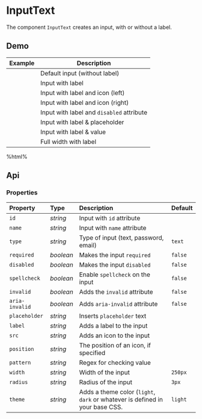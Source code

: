 # InputText

The component `InputText` creates an input, with or without a label.

## Demo

<table class="example">
  <thead>
    <tr>
      <th>Example</th>
      <th>Description</th>
    </tr>
  </thead>
  <tbody>
    <tr>
      <td><input-text></input-text></td>
      <td>
        <span id="input-example-tooltip-1">
          Default input (without label)
        </span>
      </td>
    </tr>
    <tr>
      <td>
        <input-text label="label">
        </input-text>
      </td>
      <td>
        <span id="input-example-tooltip-2">
          Input with label
        </span>
      </td>
    </tr>
    <tr>
      <td>
        <input-text
          src="./sprite.svg#example"
          position="left"
          label="Input with Icon">
        </input-text>
      </td>
      <td>
        <span id="input-example-tooltip-3">
          Input with label and icon (left)
        </span>
      </td>
    </tr>
    <tr>
      <td>
        <input-text
          src="./sprite.svg#example"
          position="right"
          label="Input with Icon">
        </input-text>
      </td>
      <td>
        <span id="input-example-tooltip-4">
          Input with label and icon (right)
        </span>
      </td>
    </tr>
    <tr>
      <td><input-text label="Disabled Input" disabled></input-text></td>
      <td>
        <span id="input-example-tooltip-5">
          Input with label and <code>disabled</code> attribute
        </span>
      </td>
    </tr>
    <tr>
      <td><input-text label="Input with Placeholder" placeholder="Type something"></input-text></td>
      <td>
        <span id="input-example-tooltip-6">
          Input with label & placeholder
        </span>
      </td>
    </tr>
    <tr>
      <td><input-text label="Input with Value" value="Value"></input-text></td>
      <td>
        <span id="input-example-tooltip-7">
          Input with label & value
        </span>
      </td>
    </tr>
    <tr>
      <td><input-text width="100%" label="Full Width"></input-text></td>
      <td>
        <span id="input-example-tooltip-8">
          Full width with label
        </span>
      </td>
    </tr>
  </tbody>
</table>

%html%

## Api

### Properties

| Property | Type | Description | Default |
| :--- | :--- | :--- | :--- |
| `id` | *string* | Input with `id` attribute | |
| `name` | *string* | Input with `name` attribute | |
| `type` | *string* | Type of input (text, password, email) | `text` |
| `required` | *boolean* | Makes the input `required` | `false` |
| `disabled` | *boolean* | Makes the input `disabled` | `false` |
| `spellcheck` | *boolean* | Enable `spellcheck` on the input | `false` |
| `invalid` | *boolean* | Adds the `invalid` attribute | `false` |
| `aria-invalid` | *boolean* | Adds `aria-invalid` attribute | `false` |
| `placeholder` | *string* | Inserts `placeholder` text | |
| `label` | *string* | Adds a label to the input | |
| `src` | *string* | Adds an icon to the input | |
| `position` | *string* | The position of an icon, if specified | |
| `pattern` | *string* | Regex for checking value | |
| `width` | *string* | Width of the input | `250px` |
| `radius` | *string* | Radius of the input | `3px` |
| `theme` | *string* | Adds a theme color (`light`, `dark` or whatever is defined in your base CSS. | `light` |
